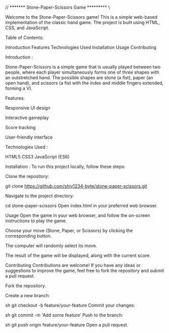  // *******  Stone-Paper-Scissors Game   ********* \\
 
Welcome to the Stone-Paper-Scissors game! This is a simple web-based implementation of the classic hand game. The project is built using HTML, CSS, and JavaScript.

Table of Contents:

Introduction
Features
Technologies Used
Installation
Usage
Contributing

Introduction :

Stone-Paper-Scissors is a simple game that is usually played between two people, where each player simultaneously forms one of three shapes with an outstretched hand. The possible shapes are stone (a fist), paper (an open hand), and scissors (a fist with the index and middle fingers extended, forming a V).

Features:

Responsive UI design

Interactive gameplay

Score tracking

User-friendly interface

Technologies Used :

HTML5
CSS3
JavaScript (ES6)

Installation :
To run this project locally, follow these steps:

Clone the repository:

git clone https://github.com/shiv1234-byte/stone-paper-scissors.git

Navigate to the project directory:

cd stone-paper-scissors
Open index.html in your preferred web browser.

Usage
Open the game in your web browser, and follow the on-screen instructions to play the game.

Choose your move (Stone, Paper, or Scissors) by clicking the corresponding button.

The computer will randomly select its move.

The result of the game will be displayed, along with the current score.

Contributing
Contributions are welcome! If you have any ideas or suggestions to improve the game, feel free to fork the repository and submit a pull request.

Fork the repository.

Create a new branch:

sh
git checkout -b feature/your-feature
Commit your changes:

sh
git commit -m 'Add some feature'
Push to the branch:

sh
git push origin feature/your-feature
Open a pull request.
